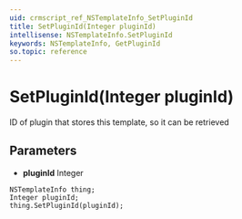```yaml
---
uid: crmscript_ref_NSTemplateInfo_SetPluginId
title: SetPluginId(Integer pluginId)
intellisense: NSTemplateInfo.SetPluginId
keywords: NSTemplateInfo, GetPluginId
so.topic: reference
---
```


# SetPluginId(Integer pluginId)

ID of plugin that stores this template, so it can be retrieved

## Parameters

* **pluginId** Integer

```crmscript
NSTemplateInfo thing;
Integer pluginId;
thing.SetPluginId(pluginId);
```

